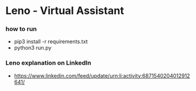 # Leno - Virtual Assistant

### how to run

- pip3 install -r requirements.txt
- python3 run.py

### Leno explanation on LinkedIn

- https://www.linkedin.com/feed/update/urn:li:activity:6871540204012912641/
